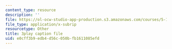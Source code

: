 ```yaml
---
content_type: resource
description: ''
file: https://ol-ocw-studio-app-production.s3.amazonaws.com/courses/5-111sc-principles-of-chemical-science-fall-2014/e0cff3b9edb4d56c050bfb1611085efd_Om_5b29d_9g.srt
file_type: application/x-subrip
resourcetype: Other
title: 3play caption file
uid: e0cff3b9-edb4-d56c-050b-fb1611085efd
---
```


